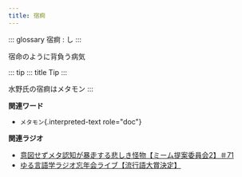 ```yaml
---
title: 宿痾
---
```


::: glossary
宿痾 : し
:::

宿命のように背負う病気

::: tip
::: title
Tip
:::

水野氏の宿痾はメタモン
:::

**関連ワード**

-   `メタモン`{.interpreted-text role="doc"}

**関連ラジオ**

-   [意図せずメタ認知が暴走する悲しき怪物【ミーム提案委員会2】＃71](https://www.youtube.com/watch?v=sj7eer2tArs)
-   [ゆる言語学ラジオ忘年会ライブ【流行語大賞決定】](https://www.youtube.com/watch?v=poT4BzX7e_Q)
